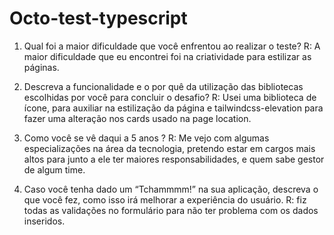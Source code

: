 # Octo-test-typescript

1. Qual foi a maior dificuldade que você enfrentou ao realizar o teste?
    R: A maior dificuldade que eu encontrei foi na criatividade para estilizar as páginas.


2. Descreva a funcionalidade e o por quê da utilização das bibliotecas escolhidas por você para concluir o desafio?
    R: Usei uma biblioteca de ícone, para auxiliar na estilização da página e tailwindcss-elevation para fazer uma alteração nos cards usado na page location.


3. Como você se vê daqui a 5 anos ?
   R: Me vejo com algumas especializações na área da tecnologia, pretendo estar em cargos mais altos para junto a ele ter maiores responsabilidades, e quem sabe gestor de algum time. 
 

4. Caso você tenha dado um “Tchammmm!” na sua aplicação, descreva o que você fez, como isso irá melhorar a experiência do usuário.
   R: fiz todas as validações no formulário para não ter problema com os dados inseridos.
